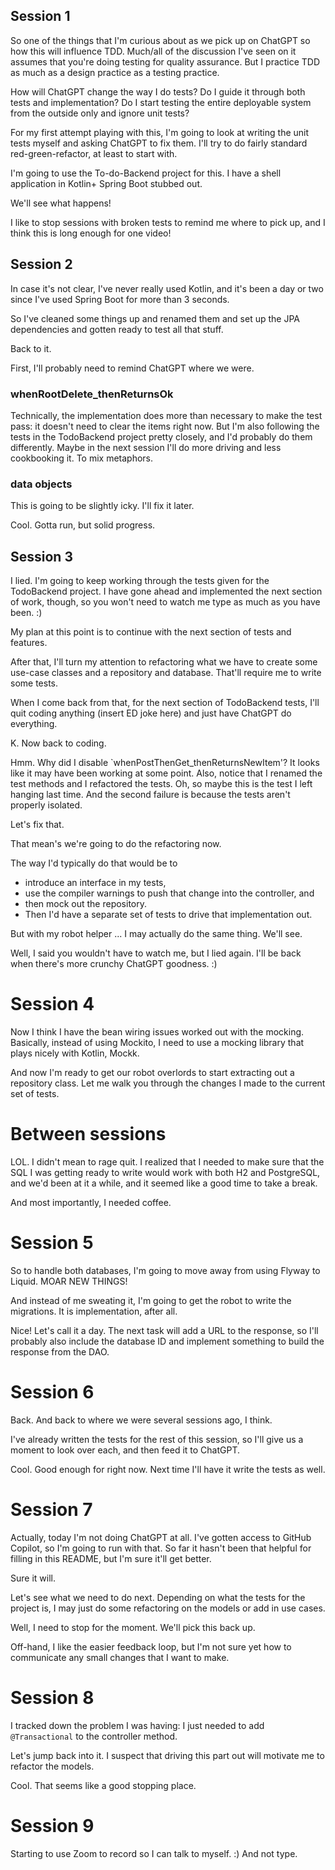 
## Session 1

So one of the things that I'm curious about as we pick up on ChatGPT so how this will influence TDD.
Much/all of the discussion I've seen on it assumes that you're doing testing for quality
assurance. But I practice TDD as much as a design practice as a testing practice.

How will ChatGPT change the way I do tests? Do I guide it through both tests and implementation?
Do I start testing the entire deployable system from the outside only and ignore unit tests?

For my first attempt playing with this, I'm going to look at writing the unit tests myself and
asking ChatGPT to fix them. I'll try to do fairly standard red-green-refactor, at least to start
with.

I'm going to use the To-do-Backend project for this. I have a shell application in Kotlin+
Spring Boot stubbed out.

We'll see what happens!

I like to stop sessions with broken tests to remind me where to pick up, and I think this is long
enough for one video!

## Session 2

In case it's not clear, I've never really used Kotlin, and it's been a day or two since I've used
Spring Boot for more than 3 seconds.

So I've cleaned some things up and renamed them and set up the JPA dependencies and gotten ready
to test all that stuff.

Back to it.

First, I'll probably need to remind ChatGPT where we were.

### whenRootDelete_thenReturnsOk

Technically, the implementation does more than necessary to make the test pass: it doesn't
need to clear the items right now. But I'm also following the tests in the TodoBackend
project pretty closely, and I'd probably do them differently. Maybe in the next session
I'll do more driving and less cookbooking it. To mix metaphors.

### data objects

This is going to be slightly icky. I'll fix it later.

Cool. Gotta run, but solid progress.

## Session 3

I lied. I'm going to keep working through the tests given for the TodoBackend project.
I have gone ahead and implemented the next section of work, though, so you won't need
to watch me type as much as you have been. :)

My plan at this point is to continue with the next section of tests and features.

After that, I'll turn my attention to refactoring what we have to create some use-case
classes and a repository and database. That'll require me to write some tests.

When I come back from that, for the next section of TodoBackend tests, I'll quit coding
anything (insert ED joke here) and just have ChatGPT do everything.

K. Now back to coding.

Hmm. Why did I disable `whenPostThenGet_thenReturnsNewItem'? It looks like
it may have been working at some point.
Also, notice that I renamed the test methods and I refactored the tests.
Oh, so maybe this is the test I left hanging last time.
And the second failure is because the tests aren't properly isolated.

Let's fix that.

That mean's we're going to do the refactoring now.

The way I'd typically do that would be to
- introduce an interface in my tests,
- use the compiler warnings to push that change into the controller, and
- then mock out the repository.
- Then I'd have a separate set of tests to drive that implementation out.

But with my robot helper ...
I may actually do the same thing. We'll see.

Well, I said you wouldn't have to watch me, but I lied again. I'll be back
when there's more crunchy ChatGPT goodness. :)

# Session 4

Now I think I have the bean wiring issues worked out with the mocking. Basically,
instead of using Mockito, I need to use a mocking library that plays nicely with
Kotlin, Mockk.

And now I'm ready to get our robot overlords to start extracting out a repository
class. Let me walk you through the changes I made to the current set of tests.

# Between sessions

LOL. I didn't mean to rage quit. I realized that I needed to make sure that the
SQL I was getting ready to write would work with both H2 and PostgreSQL, and we'd
been at it a while, and it seemed like a good time to take a break.

And most importantly, I needed coffee.

# Session 5

So to handle both databases, I'm going to move away from using Flyway to Liquid.
MOAR NEW THINGS!

And instead of me sweating it, I'm going to get the robot to write the migrations.
It is implementation, after all.

Nice! Let's call it a day. The next task will add a URL to the response, so I'll probably
also include the database ID and implement something to build the response from the DAO.

# Session 6

Back. And back to where we were several sessions ago, I think.

I've already written the tests for the rest of this session, so I'll give us a moment
to look over each, and then feed it to ChatGPT.

Cool. Good enough for right now. Next time I'll have it write the tests as well.

# Session 7

Actually, today I'm not doing ChatGPT at all. I've gotten access to GitHub Copilot,
so I'm going to run with that. So far it hasn't been that helpful for filling in
this README, but I'm sure it'll get better.

Sure it will.

Let's see what we need to do next. Depending on what the tests for the project is,
I may just do some refactoring on the models or add in use cases.

Well, I need to stop for the moment. We'll pick this back up.

Off-hand, I like the easier feedback loop, but I'm not sure yet how to communicate
any small changes that I want to make.

# Session 8

I tracked down the problem I was having: I just needed to add `@Transactional` to
the controller method.

Let's jump back into it. I suspect that driving this part out will motivate me to
refactor the models.

Cool. That seems like a good stopping place.

# Session 9

Starting to use Zoom to record so I can talk to myself. :) And not type.
